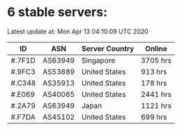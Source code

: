 # 6 stable servers:

Latest update at: Mon Apr 13 04:10:09 UTC 2020

| ID | ASN | Server Country | Online |
| -- | --- | -------------- | ------ |
| #.7F1D | AS63949 | Singapore | 3705 hrs |
| #.9FC3 | AS53889 | United States | 913 hrs |
| #.C348 | AS35913 | United States | 178 hrs |
| #.E069 | AS40065 | United States | 2441 hrs |
| #.2A79 | AS63949 | Japan | 1121 hrs |
| #.F7DA | AS45102 | United States | 699 hrs |

